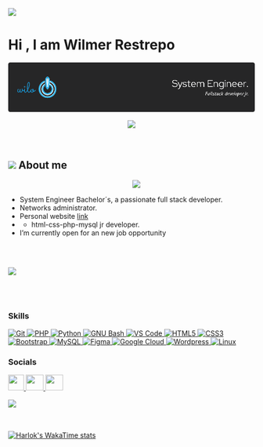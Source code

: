 <img src="https://media.giphy.com/media/dDXvPplYROQSs/giphy.gif" width="150"/>
<h1> Hi , I am Wilmer Restrepo</h1>
<!--  -->

![banner](github-header-image.png)



<p align="center">
  <a href="https://github.com/Wilo92"><img src="https://readme-typing-svg.herokuapp.com?font=Time+New+Roman&color=cyan&size=25&center=true&vCenter=true&width=600&height=100&lines=Wilmer+Restrepo..&hearts;++;System+Engineer,Software+Developer+jr;I+am+from+Colombia,;Love+to+learn+new+stuffs..XD"></a>
</p>


<br>



	
## <picture><img src = "[https://media.giphy.com/media/dDXvPplYROQSs/giphy.gif]" width = 50px></picture> **About me**

<picture> <img align="right" src="https://media.giphy.com/media/f3iwJFOVOwuy7K6FFw/giphy.gif?cid=ecf05e47c7ien5ahc3knz5m1aksirzdmnvn2esk9zvt529ek&ep=v1_gifs_search&rid=giphy.gif&ct=g" width = 250px></picture>

<br>

- System Engineer Bachelor´s, a passionate full stack developer.
- Networks administrator.
- Personal website [link](https://wilo92.github.io/myhdv/)
- - html-css-php-mysql jr developer.
- I’m currently open for an new job opportunity


<br><br>

<img src="https://user-images.githubusercontent.com/73097560/115834477-dbab4500-a447-11eb-908a-139a6edaec5c.gif"><br><br>

<div align='center'>


</div>
<br>

### Skills
<p align="left">
    <a href="https://git-scm.com/" target="_blank" rel="noreferrer">
        <img src="https://raw.githubusercontent.com/danielcranney/readme-generator/main/public/icons/skills/git-colored.svg"
            width="36" height="36" alt="Git" />
    </a>
    <a href="https://www.php.net/" target="_blank" rel="noreferrer">
        <img src="https://raw.githubusercontent.com/danielcranney/readme-generator/main/public/icons/skills/php-colored.svg"
            width="36" height="36" alt="PHP" />
    </a>
    <a href="https://www.python.org/" target="_blank" rel="noreferrer">
        <img src="https://raw.githubusercontent.com/danielcranney/readme-generator/main/public/icons/skills/python-colored.svg"
            width="36" height="36" alt="Python" />
    </a>
    <a href="https://www.gnu.org/software/bash/" target="_blank" rel="noreferrer">
        <img src="https://raw.githubusercontent.com/danielcranney/readme-generator/main/public/icons/skills/gnubash.svg"
            width="36" height="36" alt="GNU Bash" />
    </a>
    <a href="https://code.visualstudio.com/" target="_blank" rel="noreferrer">
        <img src="https://raw.githubusercontent.com/danielcranney/readme-generator/main/public/icons/skills/visualstudiocode.svg"
            width="36" height="36" alt="VS Code" />
    </a>
    <a href="https://developer.mozilla.org/en-US/docs/Glossary/HTML5" target="_blank" rel="noreferrer">
        <img src="https://raw.githubusercontent.com/danielcranney/readme-generator/main/public/icons/skills/html5-colored.svg"
            width="36" height="36" alt="HTML5" />
    </a>
    <a href="https://www.w3.org/TR/CSS/#css" target="_blank" rel="noreferrer">
        <img src="https://raw.githubusercontent.com/danielcranney/readme-generator/main/public/icons/skills/css3-colored.svg"
            width="36" height="36" alt="CSS3" />
    </a>
    <a href="https://getbootstrap.com/" target="_blank" rel="noreferrer">
        <img src="https://raw.githubusercontent.com/danielcranney/readme-generator/main/public/icons/skills/bootstrap-colored.svg"
            width="36" height="36" alt="Bootstrap" />
    </a>
    <a href="https://www.mysql.com/" target="_blank" rel="noreferrer">
        <img src="https://raw.githubusercontent.com/danielcranney/readme-generator/main/public/icons/skills/mysql-colored.svg"
            width="36" height="36" alt="MySQL" />
    </a>
    <a href="https://www.figma.com/" target="_blank" rel="noreferrer">
        <img src="https://raw.githubusercontent.com/danielcranney/readme-generator/main/public/icons/skills/figma-colored.svg"
            width="36" height="36" alt="Figma" />
    </a>
    <a href="https://cloud.google.com/" target="_blank" rel="noreferrer">
        <img src="https://raw.githubusercontent.com/danielcranney/readme-generator/main/public/icons/skills/googlecloud-colored.svg"
            width="36" height="36" alt="Google Cloud" />
    </a>
    <a href="https://wordpress.com" target="_blank" rel="noreferrer">
        <img src="https://raw.githubusercontent.com/danielcranney/readme-generator/main/public/icons/skills/wordpress-colored.svg"
            width="36" height="36" alt="Wordpress" />
    </a>
    <a href="https://www.linux.org" target="_blank" rel="noreferrer">
        <img src="https://raw.githubusercontent.com/danielcranney/readme-generator/main/public/icons/skills/linux-colored.svg"
            width="36" height="36" alt="Linux" />
    </a>
</p>




### Socials

<p align="left">
    <a href="https://www.github.com/Wilo92" target="_blank" rel="noreferrer">
        <picture>
            <source media="(prefers-color-scheme: dark)"
                srcset="https://raw.githubusercontent.com/danielcranney/readme-generator/main/public/icons/socials/github-dark.svg" />
            <source media="(prefers-color-scheme: light)"
                srcset="https://raw.githubusercontent.com/danielcranney/readme-generator/main/public/icons/socials/github.svg" />
            <img src="https://raw.githubusercontent.com/danielcranney/readme-generator/main/public/icons/socials/github.svg"
                width="32" height="32" />
        </picture>
    </a>
    <a href="https://www.linkedin.com/in/www.linkedin.com/in/wilmer-restrepo-830544242" target="_blank"
        rel="noreferrer">
        <picture>
            <source media="(prefers-color-scheme: dark)"
                srcset="https://raw.githubusercontent.com/danielcranney/readme-generator/main/public/icons/socials/linkedin-dark.svg" />
            <source media="(prefers-color-scheme: light)"
                srcset="https://raw.githubusercontent.com/danielcranney/readme-generator/main/public/icons/socials/linkedin.svg" />
            <img src="https://raw.githubusercontent.com/danielcranney/readme-generator/main/public/icons/socials/linkedin.svg"
                width="36" height="32" />
        </picture>
    </a>
    <a href="https://www.facebook.com/will.restrepo.9" target="_blank" rel="noreferrer">
        <picture>
            <source media="(prefers-color-scheme: dark)"
                srcset="https://raw.githubusercontent.com/danielcranney/readme-generator/main/public/icons/socials/facebook.svg" />
            <source media="(prefers-color-scheme: light)"
                srcset="https://raw.githubusercontent.com/danielcranney/readme-generator/main/public/icons/socials/facebook.svg" />
            <img src="https://raw.githubusercontent.com/danielcranney/readme-generator/main/public/icons/socials/facebook.svg"
                width="36" height="32" />
        </picture>
    </a>
</p>


<!--![Anurag's GitHub stats](https://github-readme-stats.vercel.app/api?username=Wilo92&show_icons=true&theme=radical)---->



<a href="https://github.com/anuraghazra/convoychat">
  <img height=200 align="center" src="https://github-readme-stats.vercel.app/api/top-langs?username=Wilo92&layout=compact&langs_count=8&card_width=320" />
</a>

<br>
<br>
<br>


[![Harlok's WakaTime stats](https://github-readme-stats.vercel.app/api/wakatime?username=restrepo)](https://github.com/anuraghazra/github-readme-stats)

